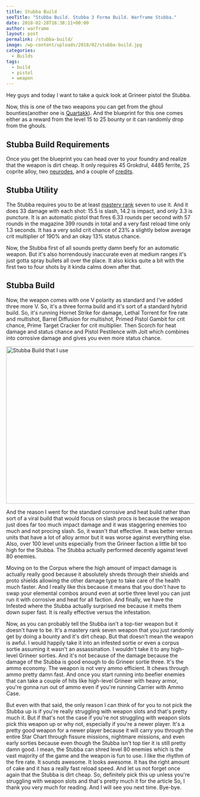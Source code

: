 ```yaml
---
title: Stubba Build
seoTitle: "Stubba Build. Stubba 3 Forma Build. Warframe Stubba."
date: 2018-02-28T16:38:11+00:00
author: warframe
layout: post
permalink: /stubba-build/
image: /wp-content/uploads/2018/02/stubba-build.jpg
categories:
  - Builds
tags:
  - build
  - pistol
  - weapon
---
```

Hey guys and today I want to take a quick look at Grineer pistol the Stubba.<!--more-->

Now, this is one of the two weapons you can get from the ghoul bounties(another one is [Quartakk](https://warframeblog.com/quartakk-build/)). And the blueprint for this one comes either as a reward from the level 15 to 25 bounty or it can randomly drop from the ghouls.

## Stubba Build Requirements

Once you get the blueprint you can head over to your foundry and realize that the weapon is dirt cheap. It only requires 45 Grokdrul, 4485 ferrite, 25 coprite alloy, two [neurodes](https://warframeblog.com/warframe-neurodes-farming/), and a couple of [credits](https://warframeblog.com/farm-credits-750k-credits-per-hour/).

## Stubba Utility

The Stubba requires you to be at least [mastery rank](https://warframeblog.com/affinity-mastery-rank/) seven to use it. And it does 33 damage with each shot: 15.5 is slash, 14.2 is impact, and only 3.3 is puncture. It is an automatic pistol that fires 6.33 rounds per second with 57 rounds in the magazine 399 rounds in total and a very fast reload time only 1.3 seconds. It has a very solid crit chance of 23% a slightly below average crit multiplier of 190% and an okay 13% status chance.

Now, the Stubba first of all sounds pretty damn beefy for an automatic weapon. But it's also horrendously inaccurate even at medium ranges it's just gotta spray bullets all over the place. It also kicks quite a bit with the first two to four shots by it kinda calms down after that.

## Stubba Build

Now, the weapon comes with one V polarity as standard and I've added three more V. So, it's a three forma build and it's sort of a standard hybrid build. So, it's running Hornet Strike for damage, Lethal Torrent for fire rate and multishot, Barrel Diffusion for multishot, Primed Pistol Gambit for crit chance, Prime Target Cracker for crit multiplier. Then Scorch for heat damage and status chance and Pistol Pestilence with Jolt which combines into corrosive damage and gives you even more status chance.

<img src="https://warframeblog.com/wp-content/uploads/2018/02/stubba-build-1024x576.png" title="Warframe Stubba Build" alt="Stubba Build that I use" width="750" height="422" class="alignnone size-large wp-image-970" srcset="https://warframeblog.com/wp-content/uploads/2018/02/stubba-build-1024x576.png 1024w, https://warframeblog.com/wp-content/uploads/2018/02/stubba-build-300x169.png 300w, https://warframeblog.com/wp-content/uploads/2018/02/stubba-build-768x432.png 768w" sizes="(max-width: 750px) 100vw, 750px" />

And the reason I went for the standard corrosive and heat build rather than sort of a viral build that would focus on slash procs is because the weapon just does far too much impact damage and it was staggering enemies too much and not procing slash. So, it wasn't that effective. It was better versus units that have a lot of alloy armor but it was worse against everything else. Also, over 100 level units especially from the Grineer faction a little bit too high for the Stubba. The Stubba actually performed decently against level 80 enemies.

Moving on to the Corpus where the high amount of impact damage is actually really good because it absolutely shreds through their shields and proto shields allowing the other damage type to take care of the health much faster. And I really like this because it means that you don't have to swap your elemental combos around even at sortie three level you can just run it with corrosive and heat for all faction. And finally, we have the Infested where the Stubba actually surprised me because it melts them down super fast. It is really effective versus the infestation.

Now, as you can probably tell the Stubba isn't a top-tier weapon but it doesn't have to be. It's a mastery rank seven weapon that you just randomly get by doing a bounty and it's dirt cheap. But that doesn't mean the weapon is awful. I would happily take it into an infested sortie or even a corpus sortie assuming it wasn't an assassination. I wouldn't take it to any high-level Grineer sorties. And it's not because of the damage because the damage of the Stubba is good enough to do Grineer sortie three. It's the ammo economy. The weapon is not very ammo efficient. It chews through ammo pretty damn fast. And once you start running into beefier enemies that can take a couple of hits like high-level Grineer with heavy armor, you're gonna run out of ammo even if you're running Carrier with Ammo Case.

But even with that said, the only reason I can think of for you to not pick the Stubba up is if you're really struggling with weapon slots and that's pretty much it. But if that's not the case if you're not struggling with weapon slots pick this weapon up or why not, especially if you're a newer player. It's a pretty good weapon for a newer player because it will carry you through the entire Star Chart through fissure missions, nightmare missions, and even early sorties because even though the Stubba isn't top tier it is still pretty damn good. I mean, the Stubba can shred level 80 enemies which is the vast majority of the game and the weapon is fun to use. I like the rhythm of the fire rate. It sounds awesome. It looks awesome. It has the right amount of cake and it has a really fast reload speed. And let us not forget once again that the Stubba is dirt cheap. So, definitely pick this up unless you're struggling with weapon slots and that's pretty much it for the article So, I thank you very much for reading. And I will see you next time. Bye-bye.